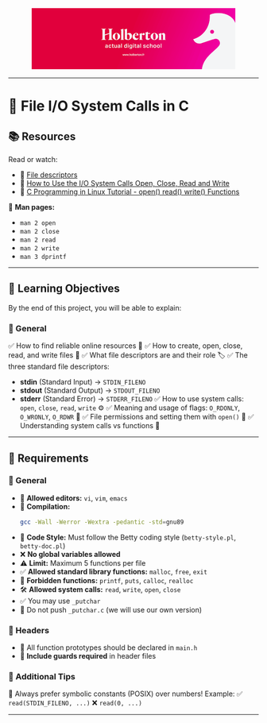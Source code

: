 <div align="center"><img src="https://github.com/ksyv/holbertonschool-web_front_end/blob/main/baniere_holberton.png"></div>

---

# 🔧 File I/O System Calls in C

## 📚 Resources

Read or watch:
- 📖 [File descriptors](https://en.wikipedia.org/wiki/File_descriptor)
- 📖 [How to Use the I/O System Calls Open, Close, Read and Write](https://www.gnu.org/software/libc/manual/html_node/I_002fO-Overview.html)
- 🎥 [C Programming in Linux Tutorial - open() read() write() Functions](https://www.youtube.com/watch?v=KFxx3hsn4bM)

📌 **Man pages:**
- `man 2 open`
- `man 2 close`
- `man 2 read`
- `man 2 write`
- `man 3 dprintf`

---

## 🎯 Learning Objectives
By the end of this project, you will be able to explain:

### 📌 General
✅ How to find reliable online resources 📡
✅ How to create, open, close, read, and write files 📂
✅ What file descriptors are and their role 🏷️
✅ The three standard file descriptors:
   - **stdin** (Standard Input) → `STDIN_FILENO`
   - **stdout** (Standard Output) → `STDOUT_FILENO`
   - **stderr** (Standard Error) → `STDERR_FILENO`
✅ How to use system calls: `open`, `close`, `read`, `write` ⚙️
✅ Meaning and usage of flags: `O_RDONLY`, `O_WRONLY`, `O_RDWR` 🚩
✅ File permissions and setting them with `open()` 🔑
✅ Understanding system calls vs functions 🤔

---

## 📜 Requirements

### 🔹 General
- 📝 **Allowed editors:** `vi`, `vim`, `emacs`
- 🚀 **Compilation:**
  ```bash
  gcc -Wall -Werror -Wextra -pedantic -std=gnu89
  ```
- 📌 **Code Style:** Must follow the Betty coding style (`betty-style.pl`, `betty-doc.pl`)
- ❌ **No global variables allowed**
- ⚠️ **Limit:** Maximum 5 functions per file
- ✅ **Allowed standard library functions:** `malloc`, `free`, `exit`
- 🚫 **Forbidden functions:** `printf`, `puts`, `calloc`, `realloc`
- 🛠 **Allowed system calls:** `read`, `write`, `open`, `close`
- ✅ You may use `_putchar`
- 🛑 Do not push `_putchar.c` (we will use our own version)

### 🔹 Headers
- 📌 All function prototypes should be declared in `main.h`
- 🛑 **Include guards required** in header files

### 🔹 Additional Tips
🔹 Always prefer symbolic constants (POSIX) over numbers! Example:
✅ `read(STDIN_FILENO, ...)`
❌ `read(0, ...)`

---

